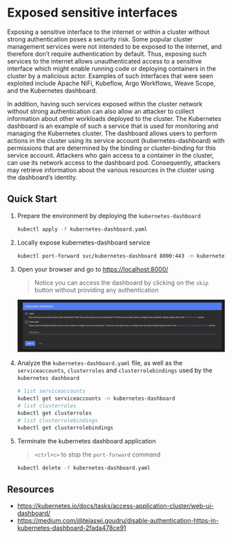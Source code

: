 # Exposed sensitive interfaces

Exposing a sensitive interface to the internet or within a cluster without strong authentication poses a security risk. Some popular cluster management services were not intended to be exposed to the internet, and therefore don’t require authentication by default. Thus, exposing such services to the internet allows unauthenticated access to a sensitive interface which might enable running code or deploying containers in the cluster by a malicious actor. Examples of such interfaces that were seen exploited include Apache NiFi, Kubeflow, Argo Workflows, Weave Scope, and the Kubernetes dashboard.

In addition, having such services exposed within the cluster network without strong authentication can also allow an attacker to collect information about other workloads deployed to the cluster. The Kubernetes dashboard is an example of such a service that is used for monitoring and managing the Kubernetes cluster. The dashboard allows users to perform actions in the cluster using its service account (kubernetes-dashboard) with permissions that are determined by the binding or cluster-binding for this service account. Attackers who gain access to a container in the cluster, can use its network access to the dashboard pod. Consequently, attackers may retrieve information about the various resources in the cluster using the dashboard’s identity.

## Quick Start

1. Prepare the environment by deploying the `kubernetes-dashboard`

    ```bash
    kubectl apply -f kubernetes-dashboard.yaml
    ```

2. Locally expose kubernetes-dashboard service

    ```bash
    kubectl port-forward svc/kubernetes-dashboard 8000:443 -n kubernetes-dashboard
    ```

3. Open your browser and go to <https://localhost:8000/>

    > Notice you can access the dashboard by clicking on the `skip` button without providing any authentication

    ![kubernetes-dashboard](./kubernetes-dashboard.png)

4. Analyze the `kubernetes-dashboard.yaml` file, as well as the `serviceaccounts`, `clusterroles` and `clusterrolebindings` used by the `kubernetes dashboard`

    ```bash
    # list serviceaccounts
    kubectl get serviceaccounts -n kubernetes-dashboard
    # list clusterroles
    kubectl get clusterroles
    # list clusterrolebindings
    kubectl get clusterrolebindings
    ```

5. Terminate the kubernetes dashboard application

    > `<ctrl+c>` to stop the `port-forward` command

    ```bash
    kubectl delete -f kubernetes-dashboard.yaml
    ```

## Resources

- <https://kubernetes.io/docs/tasks/access-application-cluster/web-ui-dashboard/>
- <https://medium.com/@tejaswi.goudru/disable-authentication-https-in-kubernetes-dashboard-2fada478ce91>
